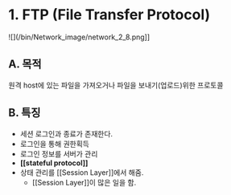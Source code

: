 # 1. FTP (File Transfer Protocol)

![](/bin/Network_image/network_2_8.png]]

## A. 목적

원격 host에 있는 파일을 가져오거나 파일을 보내기(업로드)위한 프로토콜

## B. 특징

- 세션 로그인과 종료가 존재한다.
- 로그인을 통해 권한획득
- 로그인 정보를 서버가 관리
- **[[stateful protocol]]**
- 상태 관리를 [[Session Layer]]에서 해줌.
	- [[Session Layer]]이 많은 일을 함.